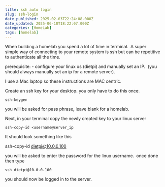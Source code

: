 ```yaml
---
title: ssh auto login
slug: ssh-login
date_published: 2025-02-03T22:24:08.000Z
date_updated: 2025-06-18T18:22:07.000Z
categories: [HomeLab]
tags: [homelab]
---
```


When building a homelab you spend a lot of time in terminal.  A super simple way of connecting to your remote system is ssh but can be repetitive to authenticate all the time.

prerequisite: - configure your linux os (dietpi) and manually set an IP.  (you should always manually set an ip for a remote server).

I use a Mac laptop so these instructions are MAC centric.

Create an ssh key for your desktop. you only have to do this once.

    ssh-keygen

you will be asked for pass phrase, leave blank for a homelab.

Next, in your terminal copy the newly created key to your linux server

    ssh-copy-id <username@server_ip

It should look something like this

ssh-copy-id dietpi@10.0.0.100

you will be asked to enter the password for the linux username.  once done then type

    ssh dietpi@10.0.0.100

you should now be logged in to the server.

